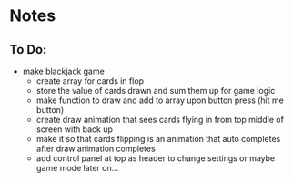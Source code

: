 # Notes

## To Do:
- make blackjack game
    - create array for cards in flop
    - store the value of cards drawn and sum them up for game logic
    - make function to draw and add to array upon button press (hit me button)
    - create draw animation that sees cards flying in from top middle of screen with back up
    - make it so that cards flipping is an animation that auto completes after draw animation completes
    - add control panel at top as header to change settings or maybe game mode later on...
